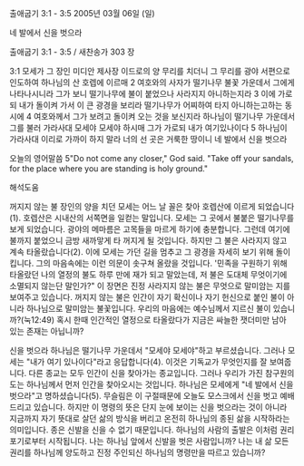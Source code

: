 출애굽기 3:1 - 3:5 
2005년 03월 06일 (일)

네 발에서 신을 벗으라



출애굽기 3:1 - 3:5 / 새찬송가 303 장


3:1 모세가 그 장인 미디안 제사장 이드로의 양 무리를 치더니 그 무리를 광야 서편으로 인도하여 하나님의 산 호렙에 이르매 2 여호와의 사자가 떨기나무 불꽃 가운데서 그에게 나타나시니라 그가 보니 떨기나무에 불이 붙었으나 사라지지 아니하는지라 3 이에 가로되 내가 돌이켜 가서 이 큰 광경을 보리라 떨기나무가 어찌하여 타지 아니하는고하는 동시에 4 여호와께서 그가 보려고 돌이켜 오는 것을 보신지라 하나님이 떨기나무 가운데서 그를 불러 가라사대 모세야 모세야 하시매 그가 가로되 내가 여기있나이다 5 하나님이 가라사대 이리로 가까이 하지 말라 너의 선 곳은 거룩한 땅이니 네 발에서 신을 벗으라

오늘의 영어말씀
5"Do not come any closer," God said.  "Take off your sandals, for the place where you are standing is holy ground."

해석도움





꺼지지 않는 불
장인의 양을 치던 모세는 어느 날 꼴은 찾아 호렙산에 이르게 되었습니다(1).  호렙산은 시내산의 서쪽면을 일컫는 말입니다.  모세는 그 곳에서 불붙은 떨기나무를 보게 되었습니다.  광야의 메마름은 고목들을 마르게 하기에 충분합니다.  그런데 여기에 불까지 붙었으니 금방 새까맣게 타 꺼지게 될 것입니다.  하지만 그 불은 사라지지 않고 계속 타올랐습니다(2).  이에 모세는 가던 길을 멈추고 그 광경을 자세히 보기 위해 돌이킵니다.  그의 마음속에는 이런 의문이 솟구쳐 올랐을 것입니다.  '민족을 구원하기 위해 타올랐던 나의 열정의 불도 하루 만에 재가 되고 말았는데, 저 불은 도대체 무엇이기에 소멸되지 않는단 말인가?" 이 장면은 진정 사라지지 않는 불은 무엇으로 말미암는 지를 보여주고 있습니다.  꺼지지 않는 불은 인간이 자기 확신이나 자기 헌신으로 붙인 불이 아니라 하나님으로 말미암는 불꽃입니다.  우리의 마음에는 예수님께서 지르신 불이 있습니까?(눅12:49) 혹시 한때 인간적인 열정으로 타올랐다가 지금은 싸늘한 잿더미만 남아 있는 존재는 아닙니까?

신을 벗으라
하나님은 떨기나무 가운데서 "모세야 모세야"하고 부르셨습니다.  그러나 모세는 "내가 여기 있나이다"라고 응답합니다(4).  이것은 기독교가 무엇인지를 잘 보여줍니다.  다른 종교는 모두 인간이 신을 찾아가는 종교입니다.  그러나 우리가 가진 참구원의 도는 하나님께서 먼저 인간을 찾아오시는 것입니다.  하나님은 모세에게 "네 발에서 신을 벗으라"고 명하셨습니다(5).  무슬림은 이 구절때문에 오늘도 모스크에서 신을 벗고 예배드리고 있습니다.  하지만 이 명령의 뜻은 단지 눈에 보이는 신을 벗으라는 것이 아니라 지금까지 자기 뜻대로 살던 삶의 방식을 버리고 온전히 하나님의 종된 삶을 시작하라는 의미입니다.  종은 신발을 신을 수 없기 때문입니다.  하나님의 사람의 출발은 이처럼 권리포기로부터 시작됩니다.  나는 하나님 앞에서 신발을 벗은 사람입니까?  나는 내 삶 모든 권리를 하나님께 양도하고 진정 주인되신 하나님의 명령만을 따르고 있습니까?